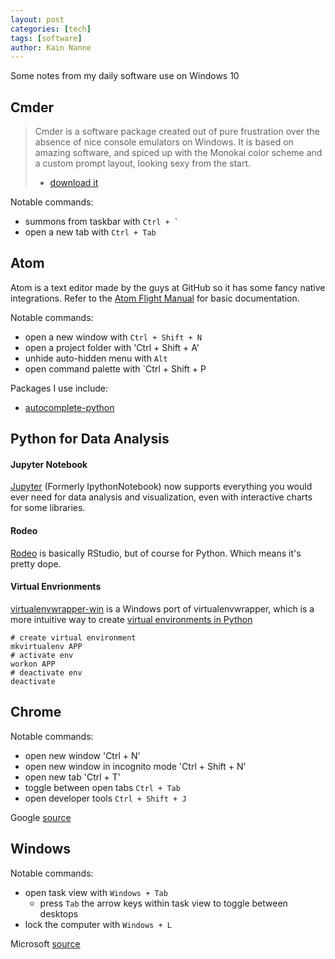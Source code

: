 ```yaml
---
layout: post
categories: [tech]
tags: [software]
author: Kain Nanne
---
```


Some notes from my daily software use on Windows 10

<!-- excerpt separator -->

## Cmder

> Cmder is a software package created out of pure frustration over the absence of nice console emulators on Windows. It is based on amazing software, and spiced up with the Monokai color scheme and a custom prompt layout, looking sexy from the start.
> - [download it](http://cmder.net/)  

Notable commands:
  - summons from taskbar with ``Ctrl + ` ``
  - open a new tab with `Ctrl + Tab`

## Atom

Atom is a text editor made by the guys at GitHub so it has some fancy native integrations. Refer to the [Atom Flight Manual](http://flight-manual.atom.io/getting-started/sections/atom-basics/) for basic documentation.

Notable commands:
  - open a new window with `Ctrl + Shift + N`
  - open a project folder with 'Ctrl + Shift + A'
  - unhide auto-hidden menu with `Alt`  
  - open command palette with `Ctrl + Shift + P

Packages I use include:  
  - [autocomplete-python](https://atom.io/packages/autocomplete-python)

## Python for Data Analysis

#### Jupyter Notebook

[Jupyter](http://jupyter.org/) (Formerly IpythonNotebook) now supports everything you would ever need for data analysis and visualization, even with interactive charts for some libraries.  

#### Rodeo

[Rodeo](https://www.yhat.com/products/rodeo) is basically RStudio, but of course for Python. Which means it's pretty dope.  

#### Virtual Envrionments

[virtualenvwrapper-win](https://github.com/davidmarble/virtualenvwrapper-win/) is a Windows port of virtualenvwrapper, which is a more intuitive way to create [virtual environments in Python](http://docs.python-guide.org/en/latest/dev/virtualenvs/)  

```shell
# create virtual environment
mkvirtualenv APP
# activate env
workon APP
# deactivate env
deactivate
```

## Chrome

Notable commands:  
  - open new window 'Ctrl + N'
  - open new window in incognito mode 'Ctrl + Shift + N'
  - open new tab 'Ctrl + T'
  - toggle between open tabs `Ctrl + Tab`
  - open developer tools `Ctrl + Shift + J`

Google [source](https://support.google.com/chrome/answer/157179?)  

## Windows

Notable commands:  
  - open task view with `Windows + Tab`
    - press `Tab` the arrow keys within task view to toggle between desktops
  -  lock the computer with `Windows + L`

Microsoft [source](https://support.microsoft.com/en-us/help/12445/windows-keyboard-shortcuts)
